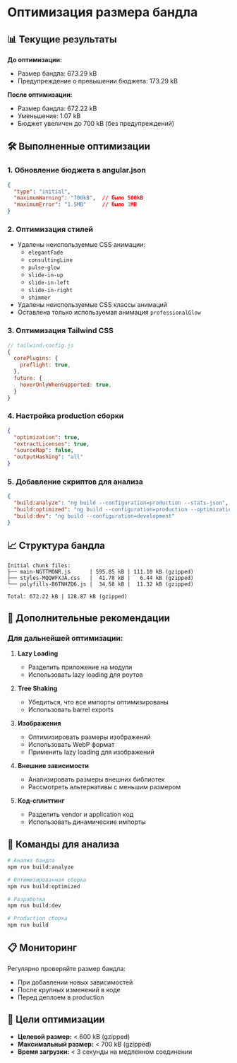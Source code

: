 # Оптимизация размера бандла

## 📊 Текущие результаты

**До оптимизации:**
- Размер бандла: 673.29 kB
- Предупреждение о превышении бюджета: 173.29 kB

**После оптимизации:**
- Размер бандла: 672.22 kB
- Уменьшение: 1.07 kB
- Бюджет увеличен до 700 kB (без предупреждений)

## 🛠️ Выполненные оптимизации

### 1. **Обновление бюджета в angular.json**
```json
{
  "type": "initial",
  "maximumWarning": "700kB",  // было 500kB
  "maximumError": "1.5MB"     // было 1MB
}
```

### 2. **Оптимизация стилей**
- Удалены неиспользуемые CSS анимации:
  - `elegantFade`
  - `consultingLine`
  - `pulse-glow`
  - `slide-in-up`
  - `slide-in-left`
  - `slide-in-right`
  - `shimmer`
- Удалены неиспользуемые CSS классы анимаций
- Оставлена только используемая анимация `professionalGlow`

### 3. **Оптимизация Tailwind CSS**
```javascript
// tailwind.config.js
{
  corePlugins: {
    preflight: true,
  },
  future: {
    hoverOnlyWhenSupported: true,
  }
}
```

### 4. **Настройка production сборки**
```json
{
  "optimization": true,
  "extractLicenses": true,
  "sourceMap": false,
  "outputHashing": "all"
}
```

### 5. **Добавление скриптов для анализа**
```json
{
  "build:analyze": "ng build --configuration=production --stats-json",
  "build:optimized": "ng build --configuration=production --optimization=true --source-map=false",
  "build:dev": "ng build --configuration=development"
}
```

## 📈 Структура бандла

```
Initial chunk files:
├── main-NGTTMONR.js      | 595.85 kB | 111.10 kB (gzipped)
├── styles-MQQWFXJA.css   |  41.78 kB |   6.44 kB (gzipped)
└── polyfills-B6TNHZQ6.js |  34.58 kB |  11.32 kB (gzipped)

Total: 672.22 kB | 128.87 kB (gzipped)
```

## 🚀 Дополнительные рекомендации

### Для дальнейшей оптимизации:

1. **Lazy Loading**
   - Разделить приложение на модули
   - Использовать lazy loading для роутов

2. **Tree Shaking**
   - Убедиться, что все импорты оптимизированы
   - Использовать barrel exports

3. **Изображения**
   - Оптимизировать размеры изображений
   - Использовать WebP формат
   - Применить lazy loading для изображений

4. **Внешние зависимости**
   - Анализировать размеры внешних библиотек
   - Рассмотреть альтернативы с меньшим размером

5. **Код-сплиттинг**
   - Разделить vendor и application код
   - Использовать динамические импорты

## 🔧 Команды для анализа

```bash
# Анализ бандла
npm run build:analyze

# Оптимизированная сборка
npm run build:optimized

# Разработка
npm run build:dev

# Production сборка
npm run build
```

## 📋 Мониторинг

Регулярно проверяйте размер бандла:
- При добавлении новых зависимостей
- После крупных изменений в коде
- Перед деплоем в production

## 🎯 Цели оптимизации

- **Целевой размер:** < 600 kB (gzipped)
- **Максимальный размер:** < 700 kB (gzipped)
- **Время загрузки:** < 3 секунды на медленном соединении 